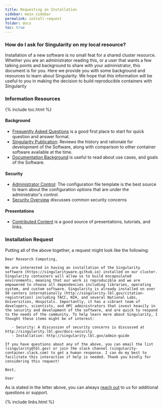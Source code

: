 ```yaml
---
title: Requesting an Installation
sidebar: main_sidebar
permalink: install-request
folder: docs
toc: true
---
```


### How do I ask for Singularity on my local resource?

Installation of a new software is no small feat for a shared cluster resource. Whether you are an administrator reading this, or a user that wants a few talking points and background to share with your administrator, this document is for you. Here we provide you with some background and resources to learn about Singularity. We hope that this information will be useful to you in making the decision to build reproducible containers with Singularity

### Information Resources

{% include toc.html %}

#### Background

 - [Frequently Asked Questions](https://singularityware.github.io) is a good first place to start for quick question and answer format.
 - [Singularity Publication](journals.plos.org/plosone/article?id=10.1371/journal.pone.0177459): Reviews the history and rationale for development of the Software, along with comparison to other container software available at the time.
 - [Documentation Background](https://singularityware.github.io/about) is useful to read about use cases, and goals of the Software.

#### Security

 - [Administrator Control](https://github.com/singularityware/singularity/blob/master/etc/singularity.conf.in): The configuration file template is the best source to learn about the configuration options that are under the administrator's control.
 - [Security Overview](http://singularity.lbl.gov/docs-security) discusses common security concerns

#### Presentations

 - [Contributed Content](https://singularityware.github.io/links) is a good source of presentations, tutorials, and links.

### Installation Request

Putting all of the above together, a request might look like the following:

```
Dear Research Computing,

We are interested in having an installation of the Singularity software (https://singularityware.github.io) installed on our cluster. Singularity containers will allow us to build encapsulated environments, meaning that our work is reproducible and we are empowered to choose all dependencies including libraries, operating system, and custom software. Singularity is already installed on over 50 centers internationally (http://singularity.lbl.gov/citation-registration) including TACC, NIH, and several National Labs, Universities, Hospitals. Importantly, it has a vibrant team of developers, scientists, and HPC administrators that invest heavily in the security and development of the software, and are quick to respond to the needs of the community. To help learn more about Singularity, I thought these items might be of interest:

   - Security: A discussion of security concerns is discussed at http://singularity.lbl.gov/docs-security
   - Installation: http://singularity.lbl.gov/admin-guide

If you have questions about any of the above, you can email the list (singularity@lbl.gov) or join the slack channel (singularity-container.slack.com) to get a human response. I can do my best to facilitate this interaction if help is needed. Thank you kindly for considering this request!

Best,

User
```

As is stated in the letter above, you can always <a href="{{ site.baseurl }}/support">reach out</a> to us for additional questions or support.


{% include links.html %}
